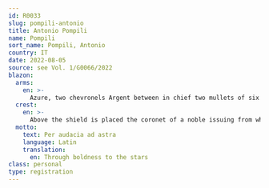 ```yaml
---
id: R0033
slug: pompili-antonio
title: Antonio Pompili
name: Pompili
sort_name: Pompili, Antonio
country: IT
date: 2022-08-05
source: see Vol. 1/G0066/2022
blazon:
  arms:
    en: >-
      Azure, two chevronels Argent between in chief two mullets of six points Or and in base a Scots pine eradicated proper. The whole debruised by a label of three Argent.
  crest:
    en: >-
      Above the shield is placed the coronet of a noble issuing from which is a helm befitting his degree as the heir to a barony with mantling Azure doubled Or and on a wreath of the liveries is set for crest issuant from a baronial crest coronet a demi-lion rampant Azure langued Gules wings displayed armed and crowned with an antique crown Or grasping in its claws by its lowest point a mullet of six points of the Same.
  motto:
    text: Per audacia ad astra
    language: Latin
    translation:
      en: Through boldness to the stars
class: personal
type: registration
---
```

